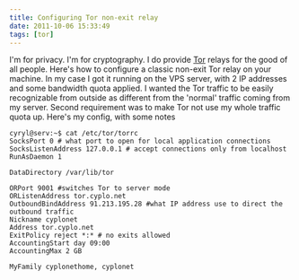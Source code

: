```yaml
---
title: Configuring Tor non-exit relay
date: 2011-10-06 15:33:49
tags: [tor]
---
```


I'm for privacy. I'm for cryptography. I do provide
[Tor](https://www.torproject.org/) relays for the good of all people.
Here's how to configure a classic non-exit Tor relay on your machine. In
my case I got it running on the VPS server, with 2 IP addresses and some
bandwidth quota applied. I wanted the Tor traffic to be easily
recognizable from outside as different from the 'normal' traffic coming
from my server. Second requirement was to make Tor not use my whole
traffic quota up. Here's my config, with some notes

```
cyryl@serv:~$ cat /etc/tor/torrc
SocksPort 0 # what port to open for local application connections
SocksListenAddress 127.0.0.1 # accept connections only from localhost
RunAsDaemon 1

DataDirectory /var/lib/tor

ORPort 9001 #switches Tor to server mode
ORListenAddress tor.cyplo.net
OutboundBindAddress 91.213.195.28 #what IP address use to direct the outbound traffic
Nickname cyplonet
Address tor.cyplo.net
ExitPolicy reject *:* # no exits allowed
AccountingStart day 09:00
AccountingMax 2 GB

MyFamily cyplonethome, cyplonet
```